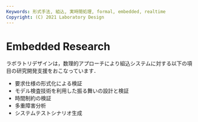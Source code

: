```yaml
---
Keywords: 形式手法, 組込, 実時間処理, formal, embedded, realtime  
Copyright: (C) 2021 Laboratory Design  
---
```


# Embedded Research
ラボラトリデザインは，数理的アプローチにより組込システムに対する以下の項目の研究開発支援をおこなっています．

- 要求仕様の形式化による検証
- モデル検査技術を利用した振る舞いの設計と検証  
- 時間制約の検証
- 多重障害分析
- システムテストシナリオ生成

